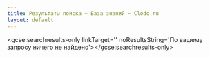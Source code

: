 ```yaml
---
title: Результаты поиска ~ База знаний ~ Clodo.ru
layout: default
---
```


<gcse:searchresults-only linkTarget='' noResultsString='По вашему запросу ничего не найдено'></gcse:searchresults-only> 